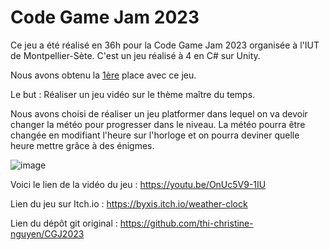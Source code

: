 # Code Game Jam 2023

Ce jeu a été réalisé en 36h pour la Code Game Jam 2023 organisée à l'IUT de Montpellier-Sète. C'est un jeu réalisé à 4 en C# sur Unity.

Nous avons obtenu la <ins>1ère</ins> place avec ce jeu.

Le but : Réaliser un jeu vidéo sur le thème maître du temps.

Nous avons choisi de réaliser un jeu platformer dans lequel on va devoir changer la météo pour progresser dans le niveau. La météo pourra être changée en modifiant l'heure sur l'horloge et on pourra deviner quelle heure mettre grâce à des énigmes.

![image](https://github.com/LeaSerrano/CodeGameJam-2023/assets/113998552/1d65ad7f-7ca3-47d5-bdb0-04cb0fe94228")


Voici le lien de la vidéo du jeu : https://youtu.be/OnUc5V9-1IU

Lien du jeu sur Itch.io : https://byxis.itch.io/weather-clock

Lien du dépôt git original : https://github.com/thi-christine-nguyen/CGJ2023
